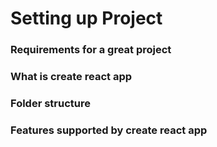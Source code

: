 # Setting up Project


### Requirements for a great project

### What is create react app

### Folder structure

### Features supported by create react app